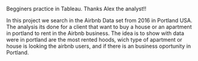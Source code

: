 Begginers practice in Tableau.
Thanks Alex the analyst!!

In this project we search in the Airbnb Data set from 2016 in Portland USA. The analysis its done for a client that want to buy a house or an apartment in portland 
to rent in the Airbnb business. The idea is to show with data were in portland are the most rented hoods, wich type of apartment or house is looking the airbnb users, and 
if there is an business oportunity in Portland.
